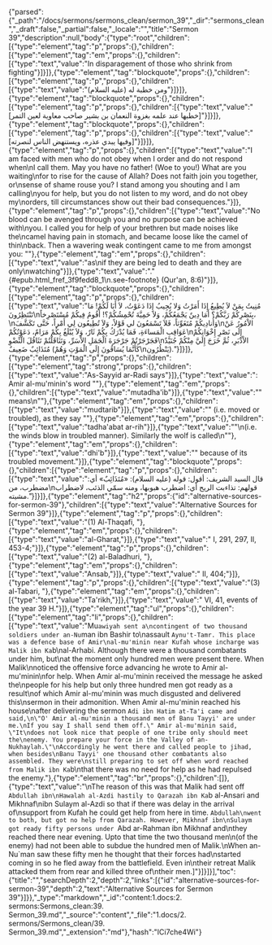 {"parsed":{"_path":"/docs/sermons/sermons_clean/sermon_39","_dir":"sermons_clean","_draft":false,"_partial":false,"_locale":"","title":"Sermon 39","description":null,"body":{"type":"root","children":[{"type":"element","tag":"p","props":{},"children":[{"type":"element","tag":"em","props":{},"children":[{"type":"text","value":"In disparagement of those who shrink from fighting"}]}]},{"type":"element","tag":"blockquote","props":{},"children":[{"type":"element","tag":"p","props":{},"children":[{"type":"text","value":"ومن خطبة له (عليه السلام)"}]}]},{"type":"element","tag":"blockquote","props":{},"children":[{"type":"element","tag":"p","props":{},"children":[{"type":"text","value":"[خطبها عند علمه بغزوة النعمان بن بشير صاحب معاوية لعين التمر]"}]}]},{"type":"element","tag":"blockquote","props":{},"children":[{"type":"element","tag":"p","props":{},"children":[{"type":"text","value":"[وفيها يبدي عذره، ويستنهض الناس لنصرته]"}]}]},{"type":"element","tag":"p","props":{},"children":[{"type":"text","value":"I am faced with men who do not obey when I order and do not respond when\nI call them. May you have no father! (Woe to you!) What are you waiting\nfor to rise for the cause of Allah? Does not faith join you together, or\nsense of shame rouse you? I stand among you shouting and I am calling\nyou for help, but you do not listen to my word, and do not obey my\norders, till circumstances show out their bad consequences."}]},{"type":"element","tag":"p","props":{},"children":[{"type":"text","value":"No blood can be avenged through you and no purpose can be achieved with\nyou. I called you for help of your brethren but made noises like the\ncamel having pain in stomach, and became loose like the camel of thin\nback. Then a wavering weak contingent came to me from amongst you: \""},{"type":"element","tag":"em","props":{},"children":[{"type":"text","value":"as\nif they are being led to death and they are only\nwatching"}]},{"type":"text","value":".\"{#epub.html_fref_3f9fedd8_1\n.see-footnote} (Qur'an, 8:6)"}]},{"type":"element","tag":"blockquote","props":{},"children":[{"type":"element","tag":"p","props":{},"children":[{"type":"text","value":"مُنِيتُ بِمَنْ لاَ يُطِيعُ إِذَا أَمَرْتُ وَلا يُجِيبُ إِذَا دَعَوْتُ، لاَ أَبَا لَكُمْ! مَا تَنْتَظِرُونَ\nبِنَصْرِكُمْ رَبَّكُمْ؟ أَمَا دِينٌ يَجْمَعُكُمْ، وَلاَ حَمِيَّةَ تُحْمِشُكُمْ؟! أَقُومُ فِيكُمْ مُسْتَصْرِخاً،\nوَأُنادِيكُمْ مُتَغَوِّثاً، فَلاَ تَسْمَعُونَ لي قَوْلاً، وَلاَ تُطِيعُون لِي أَمْراً، حَتَّى تَكَشَّفَ\nالاْمُورُ عَنْ عَوَاقِبِ الْمَساءَةِ، فَمَا يُدْرَكُ بِكُمْ ثَارٌ، وَلاَ يُبْلَغُ بِكُمْ مَرَامٌ، دَعَوْتُكُمْ\nإِلَى نَصْرِ إِخْوَانِكُمْ فَجَرْجَرْتُمْ جَرْجَرَةَ الْجَمَلِ الاْسَرِّ، وَتَثَاقَلْتُمْ تَثَاقُلَ الْنِّضْوِ\nالاْدْبَرِ، ثُمَّ خَرَجَ إِلَيَّ مِنْكُمْ جُنَيْدٌ مُتَذَائِبٌ ضَعِيفٌ (كَأَنَّمَا يُسَاقُونَ إِلَى الْمَوْتِ وَهُمْ\nيَنْظُرُون)."}]}]},{"type":"element","tag":"p","props":{},"children":[{"type":"element","tag":"strong","props":{},"children":[{"type":"text","value":"As-Sayyid ar-Radi says"}]},{"type":"text","value":": Amir al-mu'minin's word \""},{"type":"element","tag":"em","props":{},"children":[{"type":"text","value":"mutadha'ib"}]},{"type":"text","value":"\" means\n\""},{"type":"element","tag":"em","props":{},"children":[{"type":"text","value":"mudtarib"}]},{"type":"text","value":"\" (i.e. moved or troubled), as they say \""},{"type":"element","tag":"em","props":{},"children":[{"type":"text","value":"tadha'abat ar-rih"}]},{"type":"text","value":"\"\n(i.e. the winds blow in troubled manner). Similarly the wolf is called\n\""},{"type":"element","tag":"em","props":{},"children":[{"type":"text","value":"dhi'b"}]},{"type":"text","value":"\" because of its troubled movement."}]},{"type":"element","tag":"blockquote","props":{},"children":[{"type":"element","tag":"p","props":{},"children":[{"type":"text","value":"قال السيد الشريف: أقول: قوله (عليه السلام): «مُتَذَائِبٌ» أي: مضطرب، من\nقولهم: تذاءبت الريح أي: اضطرب هبوبها، ومنه سمّي الذئب، لاضطراب مشيته."}]}]},{"type":"element","tag":"h2","props":{"id":"alternative-sources-for-sermon-39"},"children":[{"type":"text","value":"Alternative Sources for Sermon 39"}]},{"type":"element","tag":"p","props":{},"children":[{"type":"text","value":"(1) Al-Thaqafi, "},{"type":"element","tag":"em","props":{},"children":[{"type":"text","value":"al-Gharat,"}]},{"type":"text","value":" I, 291, 297, II, 453-4;"}]},{"type":"element","tag":"p","props":{},"children":[{"type":"text","value":"(2) al-Baladhuri, "},{"type":"element","tag":"em","props":{},"children":[{"type":"text","value":"Ansab,"}]},{"type":"text","value":" II, 404;"}]},{"type":"element","tag":"p","props":{},"children":[{"type":"text","value":"(3) al-Tabari, "},{"type":"element","tag":"em","props":{},"children":[{"type":"text","value":"Ta'rikh,"}]},{"type":"text","value":" VI, 41, events of the year 39 H."}]},{"type":"element","tag":"ul","props":{},"children":[{"type":"element","tag":"li","props":{},"children":[{"type":"text","value":"Mu`awiyah sent a\ncontingent of two thousand soldiers under an-Nu`man ibn Bashir to\nassault `Aynu't-Tamr. This place was a defence base of Amir\nal-mu'minin near Kufah whose incharge was Malik ibn Ka`b\nal-Arhabi. Although there were a thousand combatants under him, but\nat the moment only hundred men were present there. When Malik\nnoticed the offensive force advancing he wrote to Amir al-mu'minin\nfor help. When Amir al-mu'minin received the message he asked the\npeople for his help but only three hundred men got ready as a result\nof which Amir al-mu'minin was much disgusted and delivered this\nsermon in their admonition. When Amir al-mu'minin reached his house\nafter delivering the sermon `Adi ibn Hatim at-Ta'i came and said,\n\"O' Amir al-mu'minin a thousand men of Banu Tayyi' are under me.\nIf you say I shall send them off.\" Amir al-mu'minin said, \"It\ndoes not look nice that people of one tribe only should meet the\nenemy. You prepare your force in the Valley of an-Nukhaylah.\"\nAccordingly he went there and called people to jihad, when besides\nBanu Tayyi' one thousand other combatants also assembled. They were\nstill preparing to set off when word reached from Malik ibn Ka`b\nthat there was no need for help as he had repulsed the enemy."},{"type":"element","tag":"br","props":{},"children":[]},{"type":"text","value":"\nThe reason of this was that Malik had sent off `Abdullah ibn\nHawalah al-Azdi hastily to Qarazah ibn Ka`b al-Ansari and Mikhnaf\nibn Sulaym al-Azdi so that if there was delay in the arrival of\nsupport from Kufah he could get help from here in time. `Abdullah\nwent to both, but got no help from Qarazah. However, Mikhnaf ibn\nSulaym got ready fifty persons under `Abd ar-Rahman ibn Mikhnaf and\nthey reached there near evening. Upto that time the two thousand men\n(of the enemy) had not been able to subdue the hundred men of Malik.\nWhen an-Nu`man saw these fifty men he thought that their forces had\nstarted coming in so he fled away from the battlefield. Even in\ntheir retreat Malik attacked them from rear and killed three of\ntheir men.]"}]}]}],"toc":{"title":"","searchDepth":2,"depth":2,"links":[{"id":"alternative-sources-for-sermon-39","depth":2,"text":"Alternative Sources for Sermon 39"}]}},"_type":"markdown","_id":"content:1.docs:2. sermons:Sermons_clean:39. Sermon_39.md","_source":"content","_file":"1.docs/2. sermons/Sermons_clean/39. Sermon_39.md","_extension":"md"},"hash":"ICi7che4Wi"}
